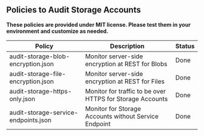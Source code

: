 ## Policies to Audit Storage Accounts

**These policies are provided under MIT license.  Please test them in your environment and customize as needed.**

| Policy        | Description           | Status  |
| ------------- |-------------| -----  |
| audit-storage-blob-encryption.json | Monitor server-side encryption at REST for Blobs | Done |
| audit-storage-file-encryption.json | Monitor server-side encryption at REST for Files | Done |
| audit-storage-https-only.json | Monitor for traffic to be over HTTPS for Storage Accounts | Done |
| audit-storage-service-endpoints.json | Monitor for Storage Accounts without Service Endpoint | Done |

